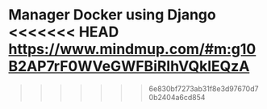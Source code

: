 Manager Docker using Django
<<<<<<< HEAD
https://www.mindmup.com/#m:g10B2AP7rF0WVeGWFBiRlhVQklEQzA
=======

>>>>>>> 6e830bf7273ab31f8e3d97670d70b2404a6cd854

